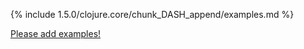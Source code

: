 {% include 1.5.0/clojure.core/chunk_DASH_append/examples.md %}

[Please add examples!](https://github.com/arrdem/grimoire/edit/master/_includes/1.6.0/clojure.core/chunk_DASH_append/examples.md)
